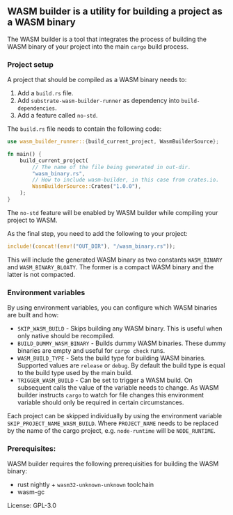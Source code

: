 ## WASM builder is a utility for building a project as a WASM binary

The WASM builder is a tool that integrates the process of building the WASM binary of your project into the main
`cargo` build process.

### Project setup

A project that should be compiled as a WASM binary needs to:

1. Add a `build.rs` file.
2. Add `substrate-wasm-builder-runner` as dependency into `build-dependencies`.
3. Add a feature called `no-std`.

The `build.rs` file needs to contain the following code:

```rust
use wasm_builder_runner::{build_current_project, WasmBuilderSource};

fn main() {
	build_current_project(
		// The name of the file being generated in out-dir.
		"wasm_binary.rs",
		// How to include wasm-builder, in this case from crates.io.
		WasmBuilderSource::Crates("1.0.0"),
	);
}
```

The `no-std` feature will be enabled by WASM builder while compiling your project to WASM.

As the final step, you need to add the following to your project:

```rust
include!(concat!(env!("OUT_DIR"), "/wasm_binary.rs"));
```

This will include the generated WASM binary as two constants `WASM_BINARY` and `WASM_BINARY_BLOATY`.
The former is a compact WASM binary and the latter is not compacted.

### Environment variables

By using environment variables, you can configure which WASM binaries are built and how:

- `SKIP_WASM_BUILD` - Skips building any WASM binary. This is useful when only native should be recompiled.
- `BUILD_DUMMY_WASM_BINARY` - Builds dummy WASM binaries. These dummy binaries are empty and useful
                             for `cargo check` runs.
- `WASM_BUILD_TYPE` - Sets the build type for building WASM binaries. Supported values are `release` or `debug`.
                      By default the build type is equal to the build type used by the main build.
- `TRIGGER_WASM_BUILD` - Can be set to trigger a WASM build. On subsequent calls the value of the variable
                         needs to change. As WASM builder instructs `cargo` to watch for file changes
                         this environment variable should only be required in certain circumstances.

Each project can be skipped individually by using the environment variable `SKIP_PROJECT_NAME_WASM_BUILD`.
Where `PROJECT_NAME` needs to be replaced by the name of the cargo project, e.g. `node-runtime` will
be `NODE_RUNTIME`.

### Prerequisites:

WASM builder requires the following prerequisities for building the WASM binary:

- rust nightly + `wasm32-unknown-unknown` toolchain
- wasm-gc


License: GPL-3.0
